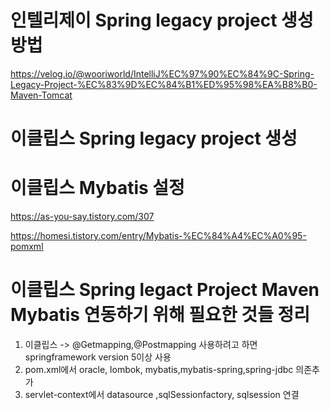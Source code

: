 # 인텔리제이 Spring legacy project 생성방법
https://velog.io/@wooriworld/IntelliJ%EC%97%90%EC%84%9C-Spring-Legacy-Project-%EC%83%9D%EC%84%B1%ED%95%98%EA%B8%B0-Maven-Tomcat

# 이클립스 Spring legacy project 생성


# 이클립스 Mybatis 설정
https://as-you-say.tistory.com/307

https://homesi.tistory.com/entry/Mybatis-%EC%84%A4%EC%A0%95-pomxml




# 이클립스 Spring legact Project Maven Mybatis 연동하기 위해 필요한 것들 정리
1. 이클립스 -> @Getmapping,@Postmapping 사용하려고 하면 springframework version 5이상 사용
2. pom.xml에서 oracle, lombok, mybatis,mybatis-spring,spring-jdbc 의존추가
3. servlet-context에서 datasource ,sqlSessionfactory, sqlsession 연결




